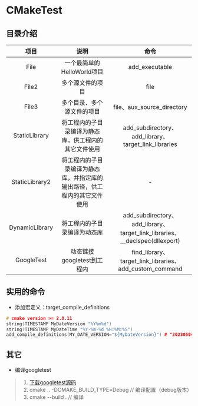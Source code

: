 # CMakeTest

## 目录介绍
| 项目 | 说明 | 命令 |
| :---:| :---: | :---: |
File | 一个最简单的HelloWorld项目 | add_executable
File2 | 多个源文件的项目 | file
File3 | 多个目录、多个源文件的项目 | file、aux_source_directory
StaticLibrary | 将工程内的子目录编译为静态库，供工程内的其它文件使用 | add_subdirectory、add_library、target_link_libraries
StaticLibrary2 | 将工程内的子目录编译为静态库，并指定库的输出路径，供工程内的其它文件使用 | -
DynamicLibrary | 将工程内的子目录编译为动态库 | add_subdirectory、add_library、target_link_libraries、__declspec(dllexport)
GoogleTest | 动态链接googletest到工程内 | find_library、target_link_libraries、add_custom_command





## 实用的命令
- 添加宏定义：target_compile_definitions
```cpp
# cmake version >= 2.8.11
string(TIMESTAMP MyDateVersion "%Y%m%d")
string(TIMESTAMP MyDateTime "%Y-%m-%d %H:%M:%S")
add_compile_definitions(MY_DATE_VERSION="${MyDateVersion}") # "20230504"
```

## 其它
- 编译googletest
>1. [下载googletest源码](https://github.com/google/googletest)
>2. cmake .. -DCMAKE_BUILD_TYPE=Debug // 编译配置（debug版本）
>3. cmake --build . // 编译
